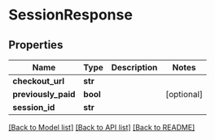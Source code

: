 # SessionResponse

## Properties
Name | Type | Description | Notes
------------ | ------------- | ------------- | -------------
**checkout_url** | **str** |  | 
**previously_paid** | **bool** |  | [optional] 
**session_id** | **str** |  | 

[[Back to Model list]](../README.md#documentation-for-models) [[Back to API list]](../README.md#documentation-for-api-endpoints) [[Back to README]](../README.md)

